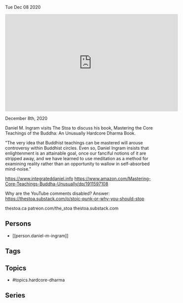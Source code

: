 



Tue Dec 08 2020

<iframe width="560" height="315" src="https://www.youtube.com/embed/9ar5ccRM7S0" title="Hardcore Dharma w/ Daniel M. Ingram" frameborder="0" allow="accelerometer; autoplay; clipboard-write; encrypted-media; gyroscope; picture-in-picture" allowfullscreen ></iframe>

December 8th, 2020

Daniel M. Ingram visits The Stoa to discuss his book, Mastering the Core Teachings of the Buddha: An Unusually Hardcore Dharma Book.

"The very idea that Buddhist teachings can be mastered will arouse controversy within Buddhist circles. Even so, Daniel Ingram insists that enlightenment is an attainable goal, once our fanciful notions of it are stripped away, and we have learned to use meditation as a method for examining reality rather than an opportunity to wallow in self-absorbed mind-noise."

https://www.integrateddaniel.info
https://www.amazon.com/Mastering-Core-Teachings-Buddha-Unusually/dp/1911597108

Why are the YouTube comments disabled? Answer: https://thestoa.substack.com/p/stoic-punk-or-why-you-should-stop

thestoa.ca
patreon.com/the_stoa
thestoa.substack.com

## Persons

- [[person.daniel-m-ingram]]

## Tags



## Topics

- #topics.hardcore-dharma

## Series



